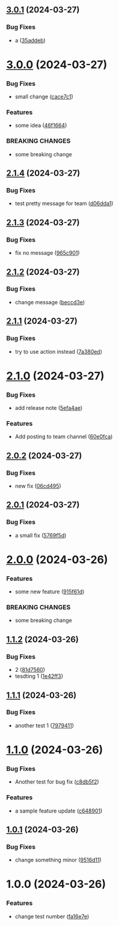 ## [3.0.1](https://github.com/yhy-1/poc-publish-note/compare/v3.0.0...v3.0.1) (2024-03-27)


### Bug Fixes

* a ([35addeb](https://github.com/yhy-1/poc-publish-note/commit/35addeb9449ab6254c66e3b1d3686c0d49f7abc1))

# [3.0.0](https://github.com/yhy-1/poc-publish-note/compare/v2.1.4...v3.0.0) (2024-03-27)


### Bug Fixes

* small change ([cace7c1](https://github.com/yhy-1/poc-publish-note/commit/cace7c1d2a13d3259a2a1b3d489a392f77f1d9fc))


### Features

* some idea ([46f1664](https://github.com/yhy-1/poc-publish-note/commit/46f166476da8f28dbc7f5edddaf2889e8a20be1c))


### BREAKING CHANGES

* some breaking change

## [2.1.4](https://github.com/yhy-1/poc-publish-note/compare/v2.1.3...v2.1.4) (2024-03-27)


### Bug Fixes

* test pretty message for team ([d06dda1](https://github.com/yhy-1/poc-publish-note/commit/d06dda1d8635c454721017f316accf2cdbbcdbd6))

## [2.1.3](https://github.com/yhy-1/poc-publish-note/compare/v2.1.2...v2.1.3) (2024-03-27)


### Bug Fixes

* fix no message ([965c901](https://github.com/yhy-1/poc-publish-note/commit/965c901c5743014f7cb6b281b5610938c2d3690d))

## [2.1.2](https://github.com/yhy-1/poc-publish-note/compare/v2.1.1...v2.1.2) (2024-03-27)


### Bug Fixes

* change message ([beccd3e](https://github.com/yhy-1/poc-publish-note/commit/beccd3ef3e995d2afbd2dddd5a8dc0a697aa8296))

## [2.1.1](https://github.com/yhy-1/poc-publish-note/compare/v2.1.0...v2.1.1) (2024-03-27)


### Bug Fixes

* try to use action instead ([7a380ed](https://github.com/yhy-1/poc-publish-note/commit/7a380ed8a7019ddd026d45eacb36cabf9bfd6775))

# [2.1.0](https://github.com/yhy-1/poc-publish-note/compare/v2.0.2...v2.1.0) (2024-03-27)


### Bug Fixes

* add release note ([5efa4ae](https://github.com/yhy-1/poc-publish-note/commit/5efa4aef045bef6615c2560e9c73f44d0c74884f))


### Features

* Add posting to team channel ([60e0fca](https://github.com/yhy-1/poc-publish-note/commit/60e0fca7b2187e1699335aa3fbb19bb927799fac))

## [2.0.2](https://github.com/yhy-1/poc-publish-note/compare/v2.0.1...v2.0.2) (2024-03-27)


### Bug Fixes

* new fix ([06cd495](https://github.com/yhy-1/poc-publish-note/commit/06cd4950f95cfa32b90a1c8ededdc8e6897ab500))

## [2.0.1](https://github.com/yhy-1/poc-publish-note/compare/v2.0.0...v2.0.1) (2024-03-27)


### Bug Fixes

* a small fix ([5769f5d](https://github.com/yhy-1/poc-publish-note/commit/5769f5d7add3e0a6f1cf0bde0a1c60a96e5c2d5b))

# [2.0.0](https://github.com/yhy-1/poc-publish-note/compare/v1.1.2...v2.0.0) (2024-03-26)


### Features

* some new feature ([915f61d](https://github.com/yhy-1/poc-publish-note/commit/915f61decf276de84b259526ddcd74e7485de99b))


### BREAKING CHANGES

* some breaking change

## [1.1.2](https://github.com/yhy-1/poc-publish-note/compare/v1.1.1...v1.1.2) (2024-03-26)


### Bug Fixes

* 2 ([81d7560](https://github.com/yhy-1/poc-publish-note/commit/81d7560dba9e16e0066b9d7b83a9e71e06694cef))
* tesdting 1 ([1e42ff3](https://github.com/yhy-1/poc-publish-note/commit/1e42ff3a050fe8067fd49d8b83bd4528ee016e3f))

## [1.1.1](https://github.com/yhy-1/poc-publish-note/compare/v1.1.0...v1.1.1) (2024-03-26)


### Bug Fixes

* another test 1 ([7979411](https://github.com/yhy-1/poc-publish-note/commit/7979411c8184354e57cfb1a0c0927a801c9d3585))

# [1.1.0](https://github.com/yhy-1/poc-publish-note/compare/v1.0.1...v1.1.0) (2024-03-26)


### Bug Fixes

* Another test for bug fix ([c8db5f2](https://github.com/yhy-1/poc-publish-note/commit/c8db5f22df0c8149276280a5116dd7d981d6764f))


### Features

* a sample feature update ([c648901](https://github.com/yhy-1/poc-publish-note/commit/c6489012dbb9d8002c633687f56a4360ea421248))

## [1.0.1](https://github.com/yhy-1/poc-publish-note/compare/v1.0.0...v1.0.1) (2024-03-26)


### Bug Fixes

* change something minor ([9516d11](https://github.com/yhy-1/poc-publish-note/commit/9516d11e32c55686290317f4db3512153d51a99d))

# 1.0.0 (2024-03-26)


### Features

* change test number ([fa16e7e](https://github.com/yhy-1/poc-publish-note/commit/fa16e7e7928c57b2bbb4376a623a6256f6036e5e))
